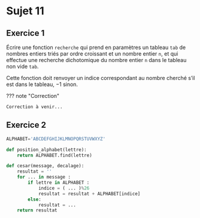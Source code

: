 # Sujet 11


## Exercice 1

Écrire une fonction `recherche` qui prend en paramètres un tableau `tab` de nombres entiers triés par ordre croissant et un nombre entier `n`, et qui effectue une recherche dichotomique du nombre entier `n` dans le tableau non vide `tab`.

Cette fonction doit renvoyer un indice correspondant au nombre cherché s’il est dans le tableau, $-1$ sinon.

??? note "Correction"

    Correction à venir...



## Exercice 2

```python
ALPHABET='ABCDEFGHIJKLMNOPQRSTUVWXYZ'

def position_alphabet(lettre):
    return ALPHABET.find(lettre)

def cesar(message, decalage):
    resultat = ''
    for ... in message :
        if lettre in ALPHABET :
            indice = ( ... )%26
            resultat = resultat + ALPHABET[indice]
        else:
            resultat = ...
    return resultat
```
